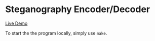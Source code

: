 # Steganography Encoder/Decoder

[Live Demo](https://anuragbanerjee.github.io/steganography/src)

To start the the program locally, simply use `make`.
